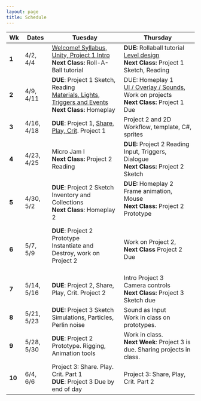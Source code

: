 ```yaml
---
layout: page
title: Schedule
---
```


| **Wk** | **Dates**      | **Tuesday**                                                                                                                | **Thursday**                                                                                                                  |
| ------ | -------------- | -------------------------------------------------------------------------------------------------------------------------- | ----------------------------------------------------------------------------------------------------------------------------- |
| **1**  | 4/2, 4/4       | [Welcome! Syllabus, Unity, Project 1 Intro](day-1.md) <br/> **Next Class:** Roll-A-Ball tutorial                           | **DUE:** Rollaball tutorial <br/> [Level design](day-2.md)<br/> **Next Class:** Project 1 Sketch, Reading                     |
| **2**  | 4/9, 4/11      | **DUE**: Project 1 Sketch, Reading <br/>[ Materials, Lights, Triggers and Events](day-3.md) <br/> **Next Class:** Homeplay | DUE: Homeplay 1 <br/> [UI / Overlay / Sounds](day-4.md), Work on projects<br/> **Next Class:** Project 1 Due                  |
| **3**  | 4/16, 4/18     | **DUE**: Project 1, [Share, Play, Crit](day-5.md). Project 1                                                               | Project 2 and 2D Workflow, template, C#, sprites<br>                                                                          |
| **4**  | 4/23, 4/25<br> | Micro Jam I <br/> **Next Class:** Project 2 Reading<br>                                                                    | **DUE:** Project 2 Reading <br/> Input, Triggers, Dialogue <br/> **Next Class:** Project 2 Sketch                             |
| **5**  | 4/30, 5/2<br>  | **DUE**: Project 2 Sketch <br/> Inventory and Collections <br/> <!--Micro Jam II <br/>--> **Next Class**: Homeplay 2       | **DUE:** Homeplay 2<br/> Frame animation, Mouse<br/> **Next Class:** Project 2 Prototype<br><br>                              |
| **6**  | 5/7, 5/9<br>   | **DUE**: Project 2 Prototype <br/> Instantiate and Destroy, work on Project 2<br><br>                                      | Work on Project 2,<br/> **Next Class** Project 2 Due<br>                                                                      |
| **7**  | 5/14, 5/16<br> | **DUE**: Project 2, Share, Play, Crit. Project 2<br>                                                                       | Intro Project 3 <br/> Camera controls <br/> **Next Class:** Project 3 Sketch due<br>                                          |
| **8**  | 5/21, 5/23<br> | **DUE:** Project 3 Sketch <br/> Simulations, Particles, Perlin noise<br>                                                   | Sound as Input<br>Work in class on prototypes.                                                                                |
| **9**  | 5/28, 5/30<br> | **DUE**: Project 2 Prototype. Rigging, Animation tools<br>                                                                 | Work in class. <br/> **Next Week**: Project 3 is due. Sharing projects in class.<br>                                          |
| **10** | 6/4, 6/6<br>   | Project 3: Share. Play. Crit. Part 1 <br/> **DUE**: Project 3 Due by end of day<br>                                        | <!--[Course Evals!](https://be.my.ucla.edu/directlink.aspx?featureID=161&src=r0) <br/>-->Project 3: Share, Play, Crit. Part 2 |




